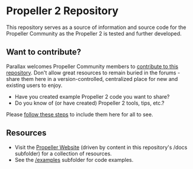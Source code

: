 # Propeller 2 Repository
This repository serves as a source of information and source code for the Propeller Community as the Propeller 2 is tested and further developed.  

## Want to contribute?
Parallax welcomes Propeller Community members to [contribute to this repository](https://github.com/parallaxinc/propeller/wiki/Contributing).  Don't allow great resources to remain buried in the forums - share them here in a version-controlled, centralized place for new and existing users to enjoy.  
- Have you created example Propeller 2 code you want to share?
- Do you know of (or have created) Propeller 2 tools, tips, etc.?

Please [follow these steps](https://github.com/parallaxinc/propeller/wiki/Contributing) to include them here for all to see.

## Resources
- Visit the [Propeller Website](https://propeller.parallax.com) (driven by content in this repository's /docs subfolder) for a collection of resources.
- See the [/examples](https://github.com/parallaxinc/propeller/tree/master/examples) subfolder for code examples.
